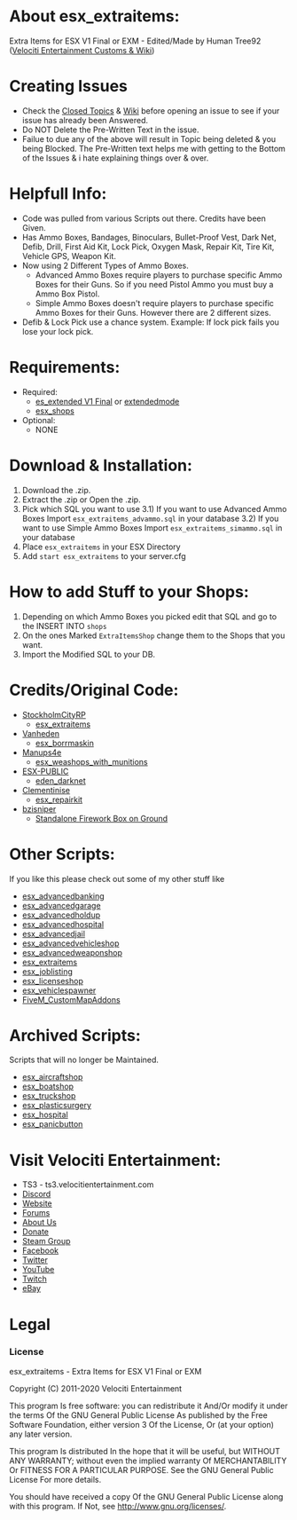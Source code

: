 # About esx_extraitems:
Extra Items for ESX V1 Final or EXM - Edited/Made by Human Tree92 ([Velociti Entertainment Customs & Wiki](http://www.velocitientertainment.com/customs/))

# Creating Issues
* Check the [Closed Topics](https://github.com/HumanTree92/esx_extraitems/issues?q=is%3Aissue+is%3Aclosed) & [Wiki](http://www.velocitientertainment.com/customs/) before opening an issue to see if your issue has already been Answered.
* Do NOT Delete the Pre-Written Text in the issue.
* Failue to due any of the above will result in Topic being deleted & you being Blocked. The Pre-Written text helps me with getting to the Bottom of the Issues & i hate explaining things over & over.

# Helpfull Info:
* Code was pulled from various Scripts out there. Credits have been Given.
* Has Ammo Boxes, Bandages, Binoculars, Bullet-Proof Vest, Dark Net, Defib, Drill, First Aid Kit, Lock Pick, Oxygen Mask, Repair Kit, Tire Kit, Vehicle GPS, Weapon Kit.
* Now using 2 Different Types of Ammo Boxes.
  * Advanced Ammo Boxes require players to purchase specific Ammo Boxes for their Guns. So if you need Pistol Ammo you must buy a Ammo Box Pistol.
  * Simple Ammo Boxes doesn't require players to purchase specific Ammo Boxes for their Guns. However there are 2 different sizes.
* Defib & Lock Pick use a chance system. Example: If lock pick fails you lose your lock pick. 

# Requirements:
* Required:
  * [es_extended V1 Final](https://github.com/esx-framework/es_extended/tree/v1-final) or [extendedmode](https://github.com/extendedmode/extendedmode)
  * [esx_shops](https://github.com/ESX-Org/esx_shops)
* Optional:
  * NONE

# Download & Installation:
1) Download the .zip.
2) Extract the .zip or Open the .zip.
3) Pick which SQL you want to use
  3.1) If you want to use Advanced Ammo Boxes Import `esx_extraitems_advammo.sql` in your database
  3.2) If you want to use Simple Ammo Boxes Import `esx_extraitems_simammo.sql` in your database
4) Place `esx_extraitems` in your ESX Directory
5) Add `start esx_extraitems` to your server.cfg

# How to add Stuff to your Shops:
1) Depending on which Ammo Boxes you picked edit that SQL and go to the INSERT INTO `shops`
2) On the ones Marked `ExtraItemsShop` change them to the Shops that you want.
3) Import the Modified SQL to your DB.

# Credits/Original Code:
* [StockholmCityRP](https://github.com/StockholmCityRP)
  * [esx_extraitems](https://github.com/StockholmCityRP/esx_extraitems)
* [Vanheden](https://github.com/Vanheden)
  * [esx_borrmaskin](https://github.com/Vanheden/esx_borrmaskin)
* [Manups4e](https://github.com/manups4e)
  * [esx_weashops_with_munitions](https://github.com/manups4e/esx_weashops_with_munitions)
* [ESX-PUBLIC](https://github.com/ESX-PUBLIC)
  * [eden_darknet](https://github.com/ESX-PUBLIC/eden_darknet)
* [Clementinise](https://github.com/clementinise)
  * [esx_repairkit](https://github.com/clementinise/esx_repairkit)
* [bzisniper](https://forum.cfx.re/u/bzisniper/summary)
  * [Standalone Firework Box on Ground](https://forum.cfx.re/t/standalone-firework-box-on-ground/1407408)

# Other Scripts:
If you like this please check out some of my other stuff like
* [esx_advancedbanking](https://github.com/HumanTree92/esx_advancedbanking)
* [esx_advancedgarage](https://github.com/HumanTree92/esx_advancedgarage)
* [esx_advancedholdup](https://github.com/HumanTree92/esx_advancedholdup)
* [esx_advancedhospital](https://github.com/HumanTree92/esx_advancedhospital)
* [esx_advancedjail](https://github.com/HumanTree92/esx_advancedjail)
* [esx_advancedvehicleshop](https://github.com/HumanTree92/esx_advancedvehicleshop)
* [esx_advancedweaponshop](https://github.com/HumanTree92/esx_advancedweaponshop)
* [esx_extraitems](https://github.com/HumanTree92/esx_extraitems)
* [esx_joblisting](https://github.com/HumanTree92/esx_joblisting)
* [esx_licenseshop](https://github.com/HumanTree92/esx_licenseshop)
* [esx_vehiclespawner](https://github.com/HumanTree92/esx_vehiclespawner)
* [FiveM_CustomMapAddons](https://github.com/HumanTree92/FiveM_CustomMapAddons)

# Archived Scripts:
Scripts that will no longer be Maintained.
* [esx_aircraftshop](https://github.com/HumanTree92/esx_aircraftshop)
* [esx_boatshop](https://github.com/HumanTree92/esx_boatshop)
* [esx_truckshop](https://github.com/HumanTree92/esx_truckshop)
* [esx_plasticsurgery](https://github.com/HumanTree92/esx_plasticsurgery)
* [esx_hospital](https://github.com/HumanTree92/esx_hospital)
* [esx_panicbutton](https://github.com/HumanTree92/esx_panicbutton)

# Visit Velociti Entertainment:
* TS3 - ts3.velocitientertainment.com
* [Discord](http://discord.velocitientertainment.com)
* [Website](http://velocitientertainment.com/)
* [Forums](http://velocitientertainment.com/forum)
* [About Us](http://velocitientertainment.com/pc-gaming/)
* [Donate](http://velocitientertainment.com/donations/)
* [Steam Group](http://steamcommunity.com/groups/velocitientertainment)
* [Facebook](http://facebook.com/VelocitiEntertainment)
* [Twitter](http://twitter.com/VelocitiEnt)
* [YouTube](http://youtube.com/user/HumanTree92)
* [Twitch](http://twitch.tv/humantree92)
* [eBay](http://ebay.com/usr/humantree92)

# Legal
### License
esx_extraitems - Extra Items for ESX V1 Final or EXM

Copyright (C) 2011-2020 Velociti Entertainment

This program Is free software: you can redistribute it And/Or modify it under the terms Of the GNU General Public License As published by the Free Software Foundation, either version 3 Of the License, Or (at your option) any later version.

This program Is distributed In the hope that it will be useful, but WITHOUT ANY WARRANTY; without even the implied warranty Of MERCHANTABILITY Or FITNESS FOR A PARTICULAR PURPOSE. See the GNU General Public License For more details.

You should have received a copy Of the GNU General Public License along with this program. If Not, see http://www.gnu.org/licenses/.
